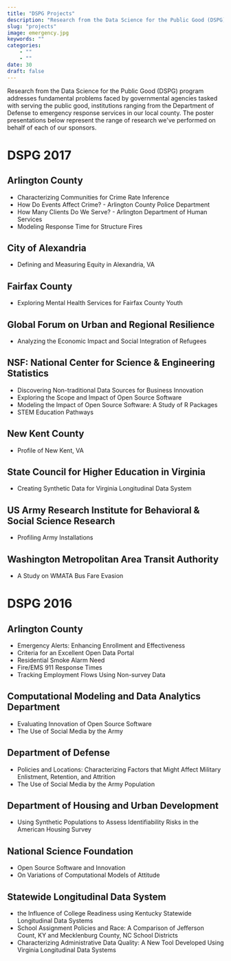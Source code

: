 ```yaml
---
title: "DSPG Projects"
description: "Research from the Data Science for the Public Good (DSPG) program addresses fundamental problems faced by governmental agencies tasked with serving the public good, institutions ranging from the Department of Defense to emergency response services in our local county. The poster presentations below represent the range of research we've performed on behalf of each of our sponsors."
slug: "projects"
image: emergency.jpg
keywords: ""
categories: 
    - ""
    - ""
date: 30
draft: false
---
```


Research from the Data Science for the Public Good (DSPG) program addresses fundamental problems faced by governmental agencies tasked with serving the public good, institutions ranging from the Department of Defense to emergency response services in our local county. The poster presentations below represent the range of research we've performed on behalf of each of our sponsors.


# DSPG 2017

## Arlington County

- Characterizing Communities for Crime Rate Inference
- How Do Events Affect Crime? - Arlington County Police Department
- How Many Clients Do We Serve? - Arlington Department of Human Services
- Modeling Response Time for Structure Fires

## City of Alexandria

- Defining and Measuring Equity in Alexandria, VA

## Fairfax County

- Exploring Mental Health Services for Fairfax County Youth

## Global Forum on Urban and Regional Resilience

- Analyzing the Economic Impact and Social Integration of Refugees

## NSF: National Center for Science & Engineering Statistics

- Discovering Non-traditional Data Sources for Business Innovation
- Exploring the Scope and Impact of Open Source Software
- Modeling the Impact of Open Source Software: A Study of R Packages
- STEM Education Pathways

## New Kent County

- Profile of New Kent, VA

## State Council for Higher Education in Virginia

- Creating Synthetic Data for Virginia Longitudinal Data System

## US Army Research Institute for Behavioral & Social Science Research

- Profiling Army Installations


## Washington Metropolitan Area Transit Authority

- A Study on WMATA Bus Fare Evasion

# DSPG 2016

## Arlington County

- Emergency Alerts: Enhancing Enrollment and Effectiveness
- Criteria for an Excellent Open Data Portal
- Residential Smoke Alarm Need
- Fire/EMS 911 Response Times
- Tracking Employment Flows Using Non-survey Data

## Computational Modeling and Data Analytics Department

- Evaluating Innovation of Open Source Software
- The Use of Social Media by the Army

## Department of Defense

- Policies and Locations: Characterizing Factors that Might Affect Military Enlistment, Retention, and Attrition
- The Use of Social Media by the Army Population

## Department of Housing and Urban Development

- Using Synthetic Populations to Assess Identifiability Risks in the American Housing Survey

## National Science Foundation

- Open Source Software and Innovation
- On Variations of Computational Models of Attitude

## Statewide Longitudinal Data System

-  the Influence of College Readiness using Kentucky Statewide Longitudinal Data Systems
- School Assignment Policies and Race: A Comparison of Jefferson Count, KY and Mecklenburg County, NC School Districts
- Characterizing Administrative Data Quality: A New Tool Developed Using Virginia Longitudinal Data Systems
